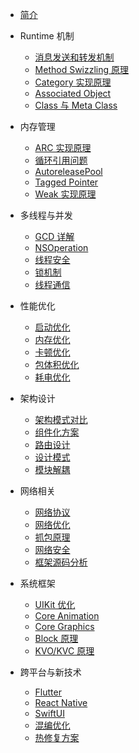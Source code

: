 * [简介](README.md)

* Runtime 机制
  * [消息发送和转发机制](Runtime/message-forwarding.md)
  * [Method Swizzling 原理](Runtime/method-swizzling.md)
  * [Category 实现原理](Runtime/category.md)
  * [Associated Object](Runtime/associated-object.md)
  * [Class 与 Meta Class](Runtime/class-meta-class.md)

* 内存管理
  * [ARC 实现原理](Memory/arc.md)
  * [循环引用问题](Memory/retain-cycle.md)
  * [AutoreleasePool](Memory/autorelease-pool.md)
  * [Tagged Pointer](Memory/tagged-pointer.md)
  * [Weak 实现原理](Memory/weak.md)

* 多线程与并发
  * [GCD 详解](Multithreading/gcd.md)
  * [NSOperation](Multithreading/nsoperation.md)
  * [线程安全](Multithreading/thread-safety.md)
  * [锁机制](Multithreading/lock.md)
  * [线程通信](Multithreading/thread-communication.md)

* 性能优化
  * [启动优化](Performance/launch-optimization.md)
  * [内存优化](Performance/memory-optimization.md)
  * [卡顿优化](Performance/ui-optimization.md)
  * [包体积优化](Performance/package-optimization.md)
  * [耗电优化](Performance/battery-optimization.md)

* 架构设计
  * [架构模式对比](Architecture/architecture-patterns.md)
  * [组件化方案](Architecture/componentization.md)
  * [路由设计](Architecture/router.md)
  * [设计模式](Architecture/design-patterns.md)
  * [模块解耦](Architecture/decoupling.md)

* 网络相关
  * [网络协议](Network/protocols.md)
  * [网络优化](Network/optimization.md)
  * [抓包原理](Network/packet-capture.md)
  * [网络安全](Network/security.md)
  * [框架源码分析](Network/frameworks.md)

* 系统框架
  * [UIKit 优化](Framework/uikit.md)
  * [Core Animation](Framework/core-animation.md)
  * [Core Graphics](Framework/core-graphics.md)
  * [Block 原理](Framework/block.md)
  * [KVO/KVC 原理](Framework/kvo-kvc.md)

* 跨平台与新技术
  * [Flutter](Cross-Platform/flutter.md)
  * [React Native](Cross-Platform/react-native.md)
  * [SwiftUI](Cross-Platform/swiftui.md)
  * [混编优化](Cross-Platform/mixed-development.md)
  * [热修复方案](Cross-Platform/hot-fix.md) 